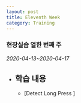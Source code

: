 ```yaml
---
layout: post
title: Eleventh Week
category: Training
---
```

### 현장실습 열한 번째 주
*2020-04-13~2020-04-17*

- 학습 내용
  -
  - [Detect Long Press ]
